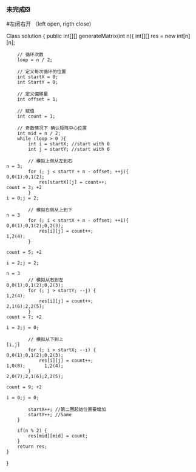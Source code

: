 ### 未完成❎

#左闭右开 （left open, rigth close)

Class solution {
    public int[][] generateMatrix(int n){
        int[][] res = new int[n][n];
       
        // 循环次数
        loop = n / 2;
        
        // 定义每次循环的位置
        int startX = 0;
        int StartY = 0;
        
        // 定义偏移量
        int offset = 1;
        
        // 赋值
        int count = 1;
        
        // 奇数情况下 确认矩阵中心位置
        int mid = n / 2;                                                                             
        while (loop > 0 ){                                                             
            int i = startX; //start with 0                                              
            int j = startY; //start with 0                                              
            
            // 模拟上侧从左到右                                                                    n = 3;
            for (; j < startY + n - offset; ++j){                             0,0(1);0,1(2);
                res[startX][j] = count++;                                     count = 3; +2
            }                                                                 i = 0;j = 2;
            
            // 模拟右侧从上到下                                                                    n = 3
            for (; i < startX + n - offset; ++i){                             0,0(1);0,1(2);0,2(3);
                res[i][j] = count++;                                                        1,2(4);
            }                                                                                  
                                                                              count = 5; +2
                                                                              i = 2;j = 2;
                                                                                                 n = 3    
            // 模拟从右到左                                                    0,0(1);0,1(2);0,2(3);   
            for (; j > startY; --j) {                                                      1,2(4);
                res[i][j] = count++;                                                2,1(6);2,2(5);
            }                                                                 count = 7; +2
                                                                              i = 2;j = 0;
            
            // 模拟从下到上                                                    [i,j]
            for (; i > startX; --i) {                                         0,0(1);0,1(2);0,2(3);
                res[i][j] = count++;                                          1,0(8);       1,2(4);
            }                                                                 2,0(7);2,1(6);2,2(5);
                                                                              count = 9; +2
                                                                              i = 0;j = 0;
            
            startX++; //第二圈起始位置要增加
            startY++; //Same
        }
        
        if(n % 2) {
            res[mid][mid] = count;
        }
        return res;    
    }
}                                                                             